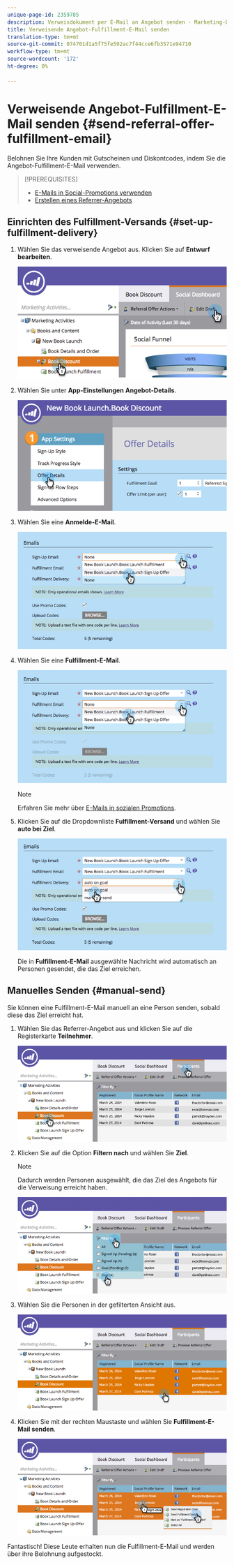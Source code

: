 ```yaml
---
unique-page-id: 2359785
description: Verweisdokument per E-Mail an Angebot senden - Marketing-Dokumente - Produktdokumentation
title: Verweisende Angebot-Fulfillment-E-Mail senden
translation-type: tm+mt
source-git-commit: 074701d1a5f75fe592ac7f44cce6fb3571e94710
workflow-type: tm+mt
source-wordcount: '172'
ht-degree: 0%

---
```



# Verweisende Angebot-Fulfillment-E-Mail senden {#send-referral-offer-fulfillment-email}

Belohnen Sie Ihre Kunden mit Gutscheinen und Diskontcodes, indem Sie die Angebot-Fulfillment-E-Mail verwenden.

>[!PREREQUISITES]
>
>* [E-Mails in Social-Promotions verwenden](/help/marketo/product-docs/demand-generation/social/social-functions/use-emails-in-social-promotions.md)
>* [Erstellen eines Referrer-Angebots](/help/marketo/product-docs/demand-generation/social/referral-offers/create-a-referral-offer.md)


## Einrichten des Fulfillment-Versands {#set-up-fulfillment-delivery}

1. Wählen Sie das verweisende Angebot aus. Klicken Sie auf **Entwurf bearbeiten**.

   ![](assets/image2015-4-20-16-3a3-3a14.png)

1. Wählen Sie unter **App-Einstellungen** **Angebot-Details**.

   ![](assets/image2015-4-23-12-3a53-3a16.png)

1. Wählen Sie eine **Anmelde-E-Mail**.

   ![](assets/image2015-4-23-12-3a58-3a52.png)

1. Wählen Sie eine **Fulfillment-E-Mail**.

   ![](assets/image2015-4-23-13-3a4-3a40.png)

   >[!NOTE]
   >
   >Erfahren Sie mehr über [E-Mails in sozialen Promotions](/help/marketo/product-docs/demand-generation/social/social-functions/use-emails-in-social-promotions.md).

1. Klicken Sie auf die Dropdownliste **Fulfillment-Versand** und wählen Sie **auto bei Ziel**.

   ![](assets/image2015-4-23-13-3a13-3a33.png)

   Die in **Fulfillment-E-Mail** ausgewählte Nachricht wird automatisch an Personen gesendet, die das Ziel erreichen.

## Manuelles Senden {#manual-send}

Sie können eine Fulfillment-E-Mail manuell an eine Person senden, sobald diese das Ziel erreicht hat.

1. Wählen Sie das Referrer-Angebot aus und klicken Sie auf die Registerkarte **Teilnehmer**.

   ![](assets/image2015-4-20-15-3a37-3a14.png)

1. Klicken Sie auf die Option **Filtern nach** und wählen Sie **Ziel**.

   >[!NOTE]
   >
   >Dadurch werden Personen ausgewählt, die das Ziel des Angebots für die Verweisung erreicht haben.

   ![](assets/image2015-4-20-15-3a59-3a11.png)

1. Wählen Sie die Personen in der gefilterten Ansicht aus.

   ![](assets/2015-04-23-13-08-53.png)

1. Klicken Sie mit der rechten Maustaste und wählen Sie **Fulfillment-E-Mail senden**.

   ![](assets/2015-04-20-15-54-13.png)

Fantastisch! Diese Leute erhalten nun die Fulfillment-E-Mail und werden über ihre Belohnung aufgestockt.
